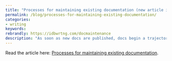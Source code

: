 ```yaml
---
title: "Processes for maintaining existing documentation (new article in API doc course)"
permalink: /blog/processes-for-maintaining-existing-documentation/
categories:
- writing
keywords:
rebrandly: https://idbwrtng.com/docmaintenance
description: "As soon as new docs are published, docs begin a trajectory of decay. The natural progression of technology makes documentation outdated within a matter of months or years. New versions of web browsers, operating systems, supporting utilities and tools, etc., are released, and the whole technology landscape keeps moving forward, evolving, improving, and adjusting &mdash; all while documentation remains static. The more your documentation relies on third-party components, the faster it goes out of date. Most documentation efforts focus on creating *new* documentation, but what happens to all the *existing* documentation that is decaying? In this new article in my API doc course, I cover ways to maintain existing documentation to prevent it from rotting."
---
```


Read the article here: [Processes for maintaining existing documentation](/learnapidoc/docapis_doc_maintenance_processes.html).
